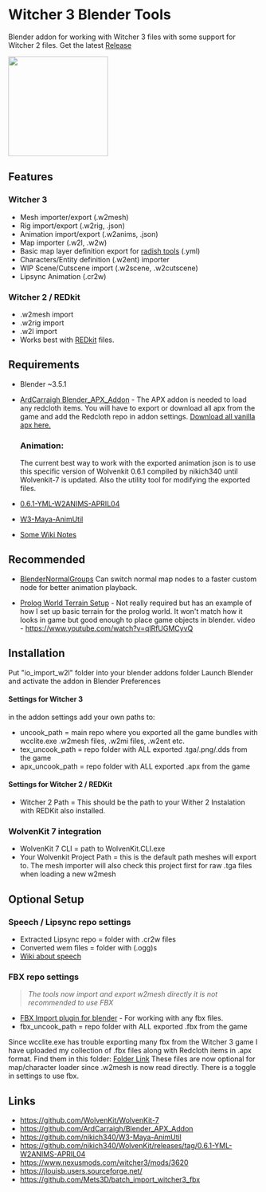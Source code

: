 # Witcher 3 Blender Tools
Blender addon for working with Witcher 3 files with some support for Witcher 2 files. Get the latest [Release](https://github.com/dingdio/Witcher3-Blender-Tools/releases)

<img src="https://user-images.githubusercontent.com/4729750/227740200-4722f6c0-fce9-43f5-a4c2-68d6b90c706a.jpg" height="200">

## Features

### Witcher 3
- Mesh importer/export (.w2mesh)
- Rig import/export (.w2rig, .json)
- Animation import/export (.w2anims, .json)
- Map importer (.w2l, .w2w)
- Basic map layer definition export for [radish tools](https://www.nexusmods.com/witcher3/mods/3620) (.yml)
- Characters/Entity definition (.w2ent) importer
- WIP Scene/Cutscene import (.w2scene, .w2cutscene)
- Lipsync Animation (.cr2w)

### Witcher 2 / REDkit
- .w2mesh import
- .w2rig import
- .w2l import
- Works best with [REDkit](https://redkitwiki.cdprojektred.com/welcome+to+the+redkit+wiki.htm) files.

## Requirements
- Blender ~3.5.1

- [ArdCarraigh Blender_APX_Addon](https://github.com/ArdCarraigh/Blender_APX_Addon) - The APX addon is needed to load any redcloth items. You will have to export or download all apx from the game and add the Redcloth repo in addon settings. [Download all vanilla apx here.](https://mega.nz/file/CchGVCSb#ahDgIhxvicClEA9VHecPu6S95iT8ih2Q5kRMUHoY5ec)

    ### **Animation**:
    The current best way to work with the exported animation json is to use this specific version of Wolvenkit 0.6.1 compiled by nikich340 until Wolvenkit-7 is updated. Also the utility tool for modifying the exported files.
- [0.6.1-YML-W2ANIMS-APRIL04](https://github.com/nikich340/WolvenKit/releases/tag/0.6.1-YML-W2ANIMS-APRIL04)
- [W3-Maya-AnimUtil](https://github.com/nikich340/W3-Maya-AnimUtil) 
- [Some Wiki Notes](https://github.com/dingdio/Witcher3_Blender_Tools/wiki/Exporting-Animation-Notes)

## Recommended 

- [BlenderNormalGroups](https://github.com/theoldben/BlenderNormalGroups) Can switch normal map nodes to a faster custom node for better animation playback.

- [Prolog World Terrain Setup](https://mega.nz/file/WNZzCQQR#KICtWteq_OxwU_YKj4LU09kdJlBMqzzwIJd8DVGil4Q) - Not really required but has an example of how I set up basic terrain for the prolog world. It won't match how it looks in game but good enough to place game objects in blender. video - https://www.youtube.com/watch?v=qlRfUGMCyvQ

## Installation
Put "io_import_w2l" folder into your blender addons folder
Launch Blender and activate the addon in Blender Preferences

#### Settings for Witcher 3
in the addon settings add your own paths to:
- uncook_path = main repo where you exported all the game bundles with wcclite.exe .w2mesh files, .w2mi files, .w2ent etc.
- tex_uncook_path = repo folder with ALL exported .tga/.png/.dds from the game
- apx_uncook_path = repo folder with ALL exported .apx from the game

#### Settings for Witcher 2 / REDKit
- Witcher 2 Path = This should be the path to your Wither 2 Instalation with REDKit also installed.

### WolvenKit 7 integration
- WolvenKit 7 CLI = path to WolvenKit.CLI.exe
- Your Wolvenkit Project Path = this is the default path meshes will export to. The mesh importer will also check this project first for raw .tga files when loading a new w2mesh

## Optional Setup

### Speech / Lipsync repo settings
- Extracted Lipsync repo = folder with .cr2w files
- Converted wem files = folder with (.ogg)s 
- [Wiki about speech](https://github.com/dingdio/Witcher3_Blender_Tools/wiki/Speech-Notes)

### FBX repo settings
>*The tools now import and export w2mesh directly it is not recommended to use FBX*
- [FBX Import plugin for blender](https://www.nexusmods.com/witcher3/mods/6118) - For working with any fbx files.
- fbx_uncook_path = repo folder with ALL exported .fbx from the game

Since wcclite.exe has trouble exporting many fbx from the Witcher 3 game I have uploaded my collection of .fbx files along with Redcloth items in .apx format. Find them in this folder: [Folder Link](https://mega.nz/folder/GIR3AZBY#I4EEwkl4tjgnIv07f10n0A) These files are now optional for map/character loader since .w2mesh is now read directly. There is a toggle in settings to use fbx.

## Links
- https://github.com/WolvenKit/WolvenKit-7
- https://github.com/ArdCarraigh/Blender_APX_Addon
- https://github.com/nikich340/W3-Maya-AnimUtil
- https://github.com/nikich340/WolvenKit/releases/tag/0.6.1-YML-W2ANIMS-APRIL04
- https://www.nexusmods.com/witcher3/mods/3620
- https://jlouisb.users.sourceforge.net/
- https://github.com/Mets3D/batch_import_witcher3_fbx
